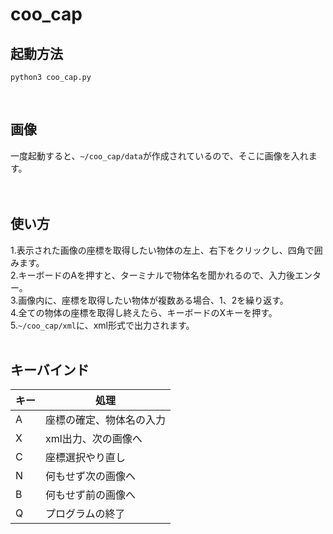 # coo_cap
## 起動方法
```
python3 coo_cap.py
```
<br>

## 画像
一度起動すると、```~/coo_cap/data```が作成されているので、そこに画像を入れます。<br><br><br>

## 使い方
1.表示された画像の座標を取得したい物体の左上、右下をクリックし、四角で囲みます。<br>
2.キーボードのAを押すと、ターミナルで物体名を聞かれるので、入力後エンター。<br>
3.画像内に、座標を取得したい物体が複数ある場合、1、2を繰り返す。<br>
4.全ての物体の座標を取得し終えたら、キーボードのXキーを押す。<br>
5.```~/coo_cap/xml```に、xml形式で出力されます。<br><br>

## キーバインド
キー|処理|
---|---|
A|座標の確定、物体名の入力|
X|xml出力、次の画像へ|
C|座標選択やり直し|
N|何もせず次の画像へ|
B|何もせず前の画像へ|
Q|プログラムの終了|
